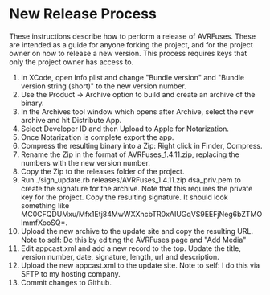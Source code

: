# New Release Process

These instructions describe how to perform a release of AVRFuses. These are intended as a guide for anyone forking
the project, and for the project owner on how to release a new version. This process requires keys that only
the project owner has access to.

1. In XCode, open Info.plist and change "Bundle version" and "Bundle version string (short)" to the new version number.
2. Use the Product -> Archive option to build and create an archive of the binary.
3. In the Archives tool window which opens after Archive, select the new archive and hit Distribute App.
4. Select Developer ID and then Upload to Apple for Notarization.
4. Once Notarization is complete export the app.
5. Compress the resulting binary into a Zip: Right click in Finder, Compress.
6. Rename the Zip in the format of AVRFuses_1.4.11.zip, replacing the numbers with the new version number.
7. Copy the Zip to the releases folder of the project.
8. Run ./sign_update.rb releases/AVRFuses_1.4.11.zip dsa_priv.pem to create the signature for the archive. Note that this
    requires the private key for the project. Copy the resulting signature. It should look something like
    MC0CFQDUMxu/Mfx1Etj84MwWXXhcbTR0xAIUGqVS9EEFjNeg6bZTMOlmmfXooSQ=.
9. Upload the new archive to the update site and copy the resulting URL.
	Note to self: Do this by editing the AVRFuses page and "Add Media"
10. Edit appcast.xml and add a new <item> record to the top. Update the title, version number, date, signature, length, url 
	and description.
11. Upload the new appcast.xml to the update site.
	Note to self: I do this via SFTP to my hosting company.
12. Commit changes to Github.
